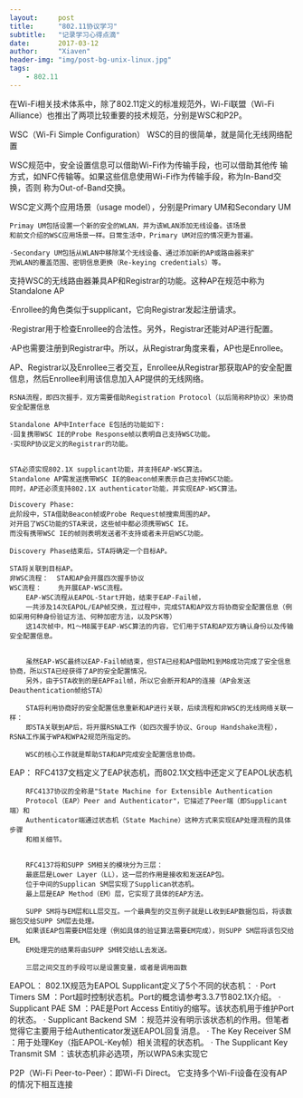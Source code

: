 ```yaml
---
layout:     post
title:      "802.11协议学习"
subtitle:   "记录学习心得点滴"
date:       2017-03-12
author:     "Xiaven"
header-img: "img/post-bg-unix-linux.jpg"
tags:
    - 802.11
---
```


在Wi-Fi相关技术体系中，除了802.11定义的标准规范外，Wi-Fi联盟（Wi-Fi Alliance）也推出了两项比较重要的技术规范，分别是WSC和P2P。



WSC（Wi-Fi Simple Configuration）
WSC的目的很简单，就是简化无线网络配置

WSC规范中，安全设置信息可以借助Wi-Fi作为传输手段，也可以借助其他传
输方式，如NFC传输等。如果这些信息使用Wi-Fi作为传输手段，称为In-Band交换，否则
称为Out-of-Band交换。


WSC定义两个应用场景（usage model），分别是Primary UM和Secondary UM

	Primay UM包括设置一个新的安全的WLAN，并为该WLAN添加无线设备。该场景
	和前文介绍的WSC应用场景一样。日常生活中，Primary UM对应的情况更为普遍。

	·Secondary UM包括从WLAN中移除某个无线设备、通过添加新的AP或路由器来扩
	充WLAN的覆盖范围、密钥信息更换（Re-keying credentials）等。

支持WSC的无线路由器兼具AP和Registrar的功能。这种AP在规范中称为Standalone AP

·Enrollee的角色类似于supplicant，它向Registrar发起注册请求。

·Registrar用于检查Enrollee的合法性。另外，Registrar还能对AP进行配置。

·AP也需要注册到Registrar中。所以，从Registrar角度来看，AP也是Enrollee。

AP、Registrar以及Enrollee三者交互，Enrollee从Registrar那获取AP的安全配置
信息，然后Enrollee利用该信息加入AP提供的无线网络。	
	
	
	
	RSNA流程，即四次握手，双方需要借助Registration Protocol（以后简称RP协议）来协商安全配置信息
	
	Standalone AP中Interface E包括的功能如下:
	·回复携带WSC IE的Probe Response帧以表明自己支持WSC功能。
	·实现RP协议定义的Registrar的功能。

	
	STA必须实现802.1X supplicant功能，并支持EAP-WSC算法。
	Standalone AP需发送携带WSC IE的Beacon帧来表示自己支持WSC功能。
	同时，AP还必须支持802.1X authenticator功能，并实现EAP-WSC算法。
	
	Discovery Phase:
	此阶段中，STA借助Beacon帧或Probe Request帧搜索周围的AP。
	对开启了WSC功能的STA来说，这些帧中都必须携带WSC IE。
	而没有携带WSC IE的帧则表明发送者不支持或者未开启WSC功能。
	
	Discovery Phase结束后，STA将确定一个目标AP。
	
	STA将关联到目标AP。
	非WSC流程：  STA和AP会开展四次握手协议
	WSC流程：    先开展EAP-WSC流程。
		EAP-WSC流程从EAPOL-Start开始，结束于EAP-Fail帧，
		一共涉及14次EAPOL/EAP帧交换，互过程中，完成STA和AP双方将协商安全配置信息（例如采用何种身份验证方法、何种加密方法，以及PSK等）
		这14次帧中，M1～M8属于EAP-WSC算法的内容，它们用于STA和AP双方确认身份以及传输安全配置信息。
	
	
		虽然EAP-WSC最终以EAP-Fail帧结束，但STA已经和AP借助M1到M8成功完成了安全信息协商，所以STA已经获得了AP的安全配置情况。
		另外，由于STA收到的是EAPFail帧，所以它会断开和AP的连接（AP会发送Deauthentication帧给STA）
		
		STA将利用协商好的安全配置信息重新和AP进行关联，后续流程和非WSC的无线网络关联一样：
		即STA关联到AP后，将开展RSNA工作（如四次握手协议、Group Handshake流程），RSNA工作属于WPA和WPA2规范所指定的。
		
		WSC的核心工作就是帮助STA和AP完成安全配置信息协商。
		
EAP：
		RFC4137文档定义了EAP状态机，而802.1X文档中还定义了EAPOL状态机
		
		RFC4137协议的全称是"State Machine for Extensible Authentication
		Protocol（EAP）Peer and Authenticator"，它描述了Peer端（即Supplicant端）和
		Authenticator端通过状态机（State Machine）这种方式来实现EAP处理流程的具体步骤
		和相关细节。
		
	
		RFC4137将和SUPP SM相关的模块分为三层：
		最底层是Lower Layer（LL），这一层的作用是接收和发送EAP包。
		位于中间的Supplican SM层实现了Supplican状态机。
		最上层是EAP Method（EM）层，它实现了具体的EAP方法。
		
		SUPP SM将与EM层和LL层交互。一个最典型的交互例子就是LL收到EAP数据包后，将该数据包交给SUPP SM层去处理。
		如果该EAP包需要EM层处理（例如具体的验证算法需要EM完成），则SUPP SM层将该包交给EM。
		EM处理完的结果将由SUPP SM转交给LL去发送。
	
		三层之间交互的手段可以是设置变量，或者是调用函数
	
	
	
EAPOL：
		802.1X规范为EAPOL Supplicant定义了5个不同的状态机：
		· Port Timers SM						：Port超时控制状态机。Port的概念请参考3.3.7节802.1X介绍。
		· Supplicant PAE SM					：PAE是Port Access Entitiy的缩写。该状态机用于维护Port的状态。
		· Supplicant Backend SM				：规范并没有明示该状态机的作用。但笔者觉得它主要用于给Authenticator发送EAPOL回复消息。
		· The Key Receiver SM				：用于处理Key（指EAPOL-Key帧）相关流程的状态机。
		· The Supplicant Key Transmit SM 	：该状态机非必选项，所以WPAS未实现它
	
	
	
	
P2P（Wi-Fi Peer-to-Peer）：即Wi-Fi Direct。
它支持多个Wi-Fi设备在没有AP的情况下相互连接
